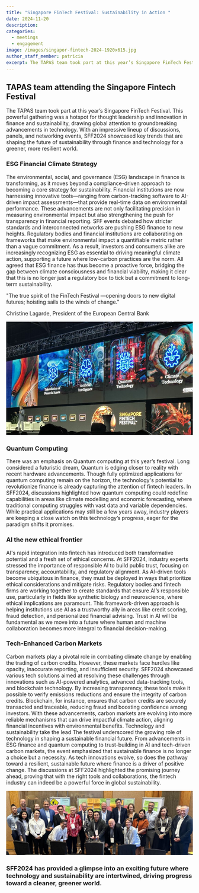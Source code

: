 ```yaml
---
title: "Singapore FinTech Festival: Sustainability in Action "
date: 2024-11-20
description: 
categories:
  - meetings
  - engagement
image: /images/singapor-fintech-2024-1920x615.jpg
author_staff_member: patricia
excerpt: The TAPAS team took part at this year’s Singapore FinTech Festival. This powerful gathering was a hotspot for thought leadership and innovation in finance and sustainability, drawing global attention to groundbreaking advancements in technology. With an impressive lineup of discussions, panels, and networking events, SFF2024 showcased key trends that are shaping the future of sustainability through finance and technology for a greener, more resilient world.
---
```

## TAPAS team attending the Singapore Fintech Festival   

The TAPAS team took part at this year’s Singapore FinTech Festival. This powerful gathering was a hotspot for thought leadership and innovation in finance and sustainability, drawing global attention to groundbreaking advancements in technology. With an impressive lineup of discussions, panels, and networking events, SFF2024 showcased key trends that are shaping the future of sustainability through finance and technology for a greener, more resilient world.   

### ESG Financial Climate Strategy

The environmental, social, and governance (ESG) landscape in finance is transforming, as it moves beyond a compliance-driven approach to becoming a core strategy for sustainability. Financial institutions are now harnessing innovative tools—ranging from carbon-tracking software to AI-driven impact assessments—that provide real-time data on environmental performance. These advancements are not only facilitating precision in measuring environmental impact but also strengthening the push for transparency in financial reporting.
SFF events debated how stricter standards and interconnected networks are pushing ESG finance to new heights. Regulatory bodies and financial institutions are collaborating on frameworks that make environmental impact a quantifiable metric rather than a vague commitment. As a result, investors and consumers alike are increasingly recognizing ESG as essential to driving meaningful climate action, supporting a future where low-carbon practices are the norm. All agreed that ESG finance has thus become a proactive force, bridging the gap between climate consciousness and financial viability, making it clear that this is no longer just a regulatory box to tick but a commitment to long-term sustainability.


"The true spirit of the FinTech Festival —opening doors to new digital futures; hoisting sails to the winds of change."

Christine Lagarde, 
President of the European Central Bank

![Singapore Fintech Festival](/images/SinFiTech.png)

### Quantum Computing

There was an emphasis on Quantum computing at this year’s festival. Long considered a futuristic dream, Quantum is edging closer to reality with recent hardware advancements. Though fully optimized applications for quantum computing remain on the horizon, the technology's potential to revolutionize finance is already capturing the attention of fintech leaders. In SFF2024, discussions highlighted how quantum computing could redefine capabilities in areas like climate modelling and economic forecasting, where traditional computing struggles with vast data and variable dependencies. While practical applications may still be a few years away, industry players are keeping a close watch on this technology’s progress, eager for the paradigm shifts it promises.

### AI the new ethical frontier

AI's rapid integration into fintech has introduced both transformative potential and a fresh set of ethical concerns. At SFF2024, industry experts stressed the importance of responsible AI to build public trust, focusing on transparency, accountability, and regulatory alignment. As AI-driven tools become ubiquitous in finance, they must be deployed in ways that prioritize ethical considerations and mitigate risks.
Regulatory bodies and fintech firms are working together to create standards that ensure AI’s responsible use, particularly in fields like synthetic biology and neuroscience, where ethical implications are paramount. This framework-driven approach is helping institutions use AI as a trustworthy ally in areas like credit scoring, fraud detection, and personalized financial advising. Trust in AI will be fundamental as we move into a future where human and machine collaboration becomes more integral to financial decision-making.

### Tech-Enhanced Carbon Markets

Carbon markets play a pivotal role in combating climate change by enabling the trading of carbon credits. However, these markets face hurdles like opacity, inaccurate reporting, and insufficient security. SFF2024 showcased various tech solutions aimed at resolving these challenges through innovations such as AI-powered analytics, advanced data-tracking tools, and blockchain technology. By increasing transparency, these tools make it possible to verify emissions reductions and ensure the integrity of carbon credits.
Blockchain, for instance, ensures that carbon credits are securely transacted and traceable, reducing fraud and boosting confidence among investors. With these advancements, carbon markets are evolving into more reliable mechanisms that can drive impactful climate action, aligning financial incentives with environmental benefits.
Technology and sustainability take the lead
The festival underscored the growing role of technology in shaping a sustainable financial future. From advancements in ESG finance and quantum computing to trust-building in AI and tech-driven carbon markets, the event emphasized that sustainable finance is no longer a choice but a necessity. As tech innovations evolve, so does the pathway toward a resilient, sustainable future where finance is a driver of positive change. The discussions at SFF2024 highlighted the promising journey ahead, proving that with the right tools and collaborations, the fintech industry can indeed be a powerful force in global sustainability.   

![Insights Forum](images/insights5.png)

### SFF2024 has provided a glimpse into an exciting future where technology and sustainability are intertwined, driving progress toward a cleaner, greener world.

